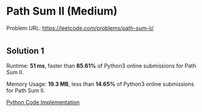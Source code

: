 # Path Sum II (Medium)

Problem URL: https://leetcode.com/problems/path-sum-ii/

#

## Solution 1

Runtime: **51 ms**, faster than **85.61%** of Python3 online submissions for Path Sum II.

Memory Usage: **19.3 MB**, less than **14.65%** of Python3 online submissions for Path Sum II.


[Python Code Implementation](path_sum_2.py)

